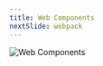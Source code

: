 ```yaml
---
title: Web Components
nextSlide: webpack
---
```


![Web Components](assets/images/web-components.svg)
